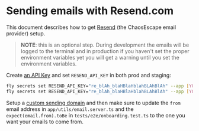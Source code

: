 # Sending emails with Resend.com

This document describes how to get [Resend](https://resend.com) (the ChaosEscape
email provider) setup.

> **NOTE**: this is an optional step. During development the emails will be
> logged to the terminal and in production if you haven't set the proper
> environment variables yet you will get a warning until you set the environment
> variables.

Create [an API Key](https://resend.com/api-keys) and set `RESEND_API_KEY` in
both prod and staging:

```sh
fly secrets set RESEND_API_KEY="re_blAh_blaHBlaHblahBLAhBlAh" --app [YOUR_APP_NAME]
fly secrets set RESEND_API_KEY="re_blAh_blaHBlaHblahBLAhBlAh" --app [YOUR_APP_NAME]-staging
```

Setup a [custom sending domain](https://resend.com/domains) and then make sure
to update the `from` email address in `app/utils/email.server.ts` and the
`expect(email.from).toBe` in `tests/e2e/onboarding.test.ts` to the one you want
your emails to come from.